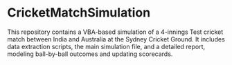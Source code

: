 # CricketMatchSimulation
This repository contains a VBA-based simulation of a 4-innings Test cricket match between India and Australia at the Sydney Cricket Ground. It includes data extraction scripts, the main simulation file, and a detailed report, modeling ball-by-ball outcomes and updating scorecards.

